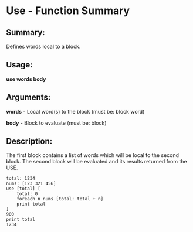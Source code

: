 # Use - Function Summary

## Summary:

Defines words local to a block.

## Usage:

**use words body**

## Arguments:

**words** - Local word(s) to the block (must be: block word)

**body** - Block to evaluate (must be: block)

## Description:

The first block contains a list of words which will be local to the second block. The second block will be evaluated and its results returned from the USE.

```
total: 1234
nums: [123 321 456]
use [total] [
	total: 0
    foreach n nums [total: total + n]
    print total
]
900
print total
1234
```

